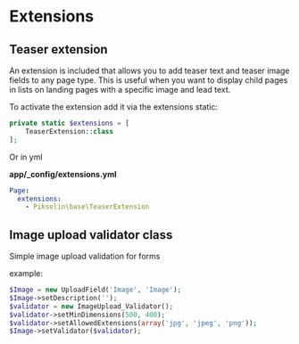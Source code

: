 # Extensions

## Teaser extension
An extension is included that allows you to add teaser text and teaser image fields to any page type. This is useful when you want to display child pages in lists on landing pages with a specific image and lead text.

To activate the extension add it via the extensions static:

```php
private static $extensions = [
    TeaserExtension::class
];
```
Or in yml

**app/_config/extensions.yml**

```yaml
Page:
  extensions:
    - Pikselin\base\TeaserExtension
```

## Image upload validator class
Simple image upload validation for forms

example:

```php
$Image = new UploadField('Image', 'Image');
$Image->setDescription('');
$validator = new ImageUpload_Validator();
$validator->setMinDimensions(500, 400);
$validator->setAllowedExtensions(array('jpg', 'jpeg', 'png'));
$Image->setValidator($validator);
```
